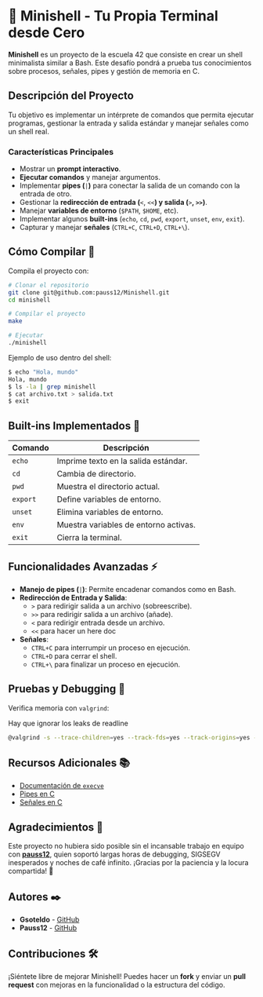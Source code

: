 # :shell: Minishell - Tu Propia Terminal desde Cero

**Minishell** es un proyecto de la escuela 42 que consiste en crear un shell minimalista similar a Bash. Este desafío pondrá a prueba tus conocimientos sobre procesos, señales, pipes y gestión de memoria en C.

## Descripción del Proyecto

Tu objetivo es implementar un intérprete de comandos que permita ejecutar programas, gestionar la entrada y salida estándar y manejar señales como un shell real.

### Características Principales

- Mostrar un **prompt interactivo**.
- **Ejecutar comandos** y manejar argumentos.
- Implementar **pipes (**`|`**)** para conectar la salida de un comando con la entrada de otro.
- Gestionar la **redirección de entrada (**`<`, `<<`**) y salida (**`>`**, **`>>`**)**.
- Manejar **variables de entorno** (`$PATH`, `$HOME`, etc).
- Implementar algunos **built-ins** (`echo`, `cd`, `pwd`, `export`, `unset`, `env`, `exit`).
- Capturar y manejar **señales** (`CTRL+C`, `CTRL+D`, `CTRL+\`).

## Cómo Compilar :rocket:

Compila el proyecto con:

```bash
# Clonar el repositorio
git clone git@github.com:pauss12/Minishell.git
cd minishell

# Compilar el proyecto
make

# Ejecutar
./minishell
```

Ejemplo de uso dentro del shell:

```sh
$ echo "Hola, mundo"
Hola, mundo
$ ls -la | grep minishell
$ cat archivo.txt > salida.txt
$ exit
```

## Built-ins Implementados :scroll:

| Comando  | Descripción                           |
| -------- | ------------------------------------- |
| `echo`   | Imprime texto en la salida estándar.  |
| `cd`     | Cambia de directorio.                 |
| `pwd`    | Muestra el directorio actual.         |
| `export` | Define variables de entorno.          |
| `unset`  | Elimina variables de entorno.         |
| `env`    | Muestra variables de entorno activas. |
| `exit`   | Cierra la terminal.                   |

## Funcionalidades Avanzadas :zap:

- **Manejo de pipes (**`|`**)**: Permite encadenar comandos como en Bash.
- **Redirección de Entrada y Salida**:
  - `>` para redirigir salida a un archivo (sobreescribe).
  - `>>` para redirigir salida a un archivo (añade).
  - `<` para redirigir entrada desde un archivo.
  - `<<` para hacer un here doc
- **Señales**:
  - `CTRL+C` para interrumpir un proceso en ejecución.
  - `CTRL+D` para cerrar el shell.
  - `CTRL+\` para finalizar un proceso en ejecución.

## Pruebas y Debugging :test_tube:

Verifica memoria con `valgrind`:

Hay que ignorar los leaks de readline
```bash
@valgrind -s --trace-children=yes --track-fds=yes --track-origins=yes --leak-check=full ./minishell
```


## Recursos Adicionales :books:

- [Documentación de ](https://man7.org/linux/man-pages/man2/execve.2.html)[`execve`](https://man7.org/linux/man-pages/man2/execve.2.html)
- [Pipes en C](https://man7.org/linux/man-pages/man2/pipe.2.html)
- [Señales en C](https://man7.org/linux/man-pages/man7/signal.7.html)

## Agradecimientos :raised_hands:
Este proyecto no hubiera sido posible sin el incansable trabajo en equipo con **[pauss12](https://github.com/pauss12)**, quien soportó largas horas de debugging, SIGSEGV inesperados y noches de café infinito. ¡Gracias por la paciencia y la locura compartida! :tada:

## Autores :black_nib:
- **Gsoteldo** - [GitHub](https://github.com/Gsoteldo)
- **Pauss12** - [GitHub](https://github.com/pauss12)



## Contribuciones :hammer_and_wrench:

¡Siéntete libre de mejorar Minishell! Puedes hacer un **fork** y enviar un **pull request** con mejoras en la funcionalidad o la estructura del código.
